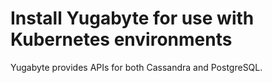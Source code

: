
# Install Yugabyte for use with Kubernetes environments

Yugabyte provides APIs for both Cassandra and PostgreSQL.
